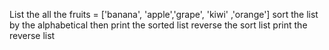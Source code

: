 List the all the fruits = ['banana', 'apple','grape', 'kiwi' ,'orange']
sort the list by the alphabetical 
then print the sorted list 
reverse the sort list
print the reverse list 
